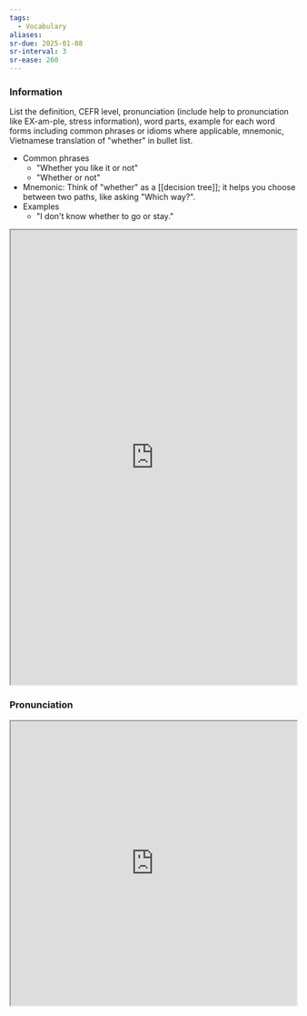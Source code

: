 ```yaml
---
tags:
  - Vocabulary
aliases:
sr-due: 2025-01-08
sr-interval: 3
sr-ease: 260
---
```

### Information

List the definition, CEFR level, pronunciation (include help to pronunciation like EX-am-ple, stress information), word parts, example for each word forms including common phrases or idioms where applicable, mnemonic, Vietnamese translation of "whether" in bullet list.

- Common phrases
	- "Whether you like it or not"
	- "Whether or not"
- Mnemonic: Think of "whether" as a [[decision tree]]; it helps you choose between two paths, like asking "Which way?".
- Examples
	- "I don't know whether to go or stay."

<iframe
    height="800"
    width="100%"
    style="padding: 0; margin: 0;"
    src="https://www.perplexity.ai">
</iframe>

### Pronunciation

<iframe
    height="500"
    width="100%"
    style="padding: 0; margin: 0;"
    src="https://www.google.com/search?q=how+to+pronounce+whether&hl=en">
</iframe>